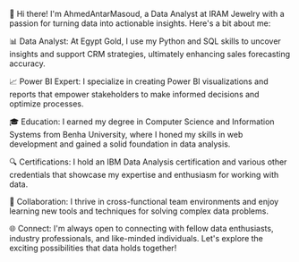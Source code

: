 
👋 Hi there! I'm AhmedAntarMasoud, a Data Analyst at IRAM Jewelry with a passion for turning data into actionable insights. Here's a bit about me:

📊 Data Analyst: At Egypt Gold, I use my Python and SQL skills to uncover insights and support CRM strategies, ultimately enhancing sales forecasting accuracy.

📈 Power BI Expert: I specialize in creating Power BI visualizations and reports that empower stakeholders to make informed decisions and optimize processes.

🎓 Education: I earned my degree in Computer Science and Information Systems from Benha University, where I honed my skills in web development and gained a solid foundation in data analysis.

🔍 Certifications: I hold an IBM Data Analysis certification and various other credentials that showcase my expertise and enthusiasm for working with data.

💼 Collaboration: I thrive in cross-functional team environments and enjoy learning new tools and techniques for solving complex data problems.

🌐 Connect: I'm always open to connecting with fellow data enthusiasts, industry professionals, and like-minded individuals. Let's explore the exciting possibilities that data holds together!

